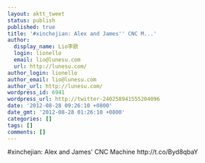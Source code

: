 ```yaml
---
layout: aktt_tweet
status: publish
published: true
title: '#xinchejian: Alex and James'' CNC M...'
author:
  display_name: Lio李欧
  login: lionello
  email: lio@lunesu.com
  url: http://lunesu.com/
author_login: lionello
author_email: lio@lunesu.com
author_url: http://lunesu.com/
wordpress_id: 6941
wordpress_url: http://twitter-240258941555204096
date: '2012-08-28 09:26:10 +0800'
date_gmt: '2012-08-28 01:26:10 +0800'
categories: []
tags: []
comments: []
---
```

<p>#xinchejian: <!--:en-->Alex and James' CNC Machine<!--:--> http://t.co/Byd8qbaY</p>
